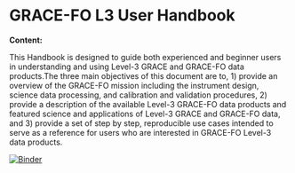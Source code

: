 # GRACE-FO L3 User Handbook

**Content:**

This Handbook is designed to guide both experienced and beginner users in understanding and using Level-3 GRACE and GRACE-FO data products.The three main objectives of this document are to, 1) provide an overview of the GRACE-FO mission including the instrument design, science data processing, and calibration and validation procedures, 2) provide a description of the available Level-3 GRACE-FO data products and featured science and applications of Level-3 GRACE and GRACE-FO data, and 3) provide a set of step by step, reproducible use cases intended to serve as a reference for users who are interested in GRACE-FO Level-3 data products.

[![Binder](https://mybinder.org/badge_logo.svg)](https://mybinder.org/v2/gh/msikka09/GRACE-FO_L3_Handbook/main?urlpath=%2Fdoc%2Ftree%2F+%2Ftutorials_as_jupyter_notebooks%2FTellus_GRACE_TWS_basin_mean.ipynb)
